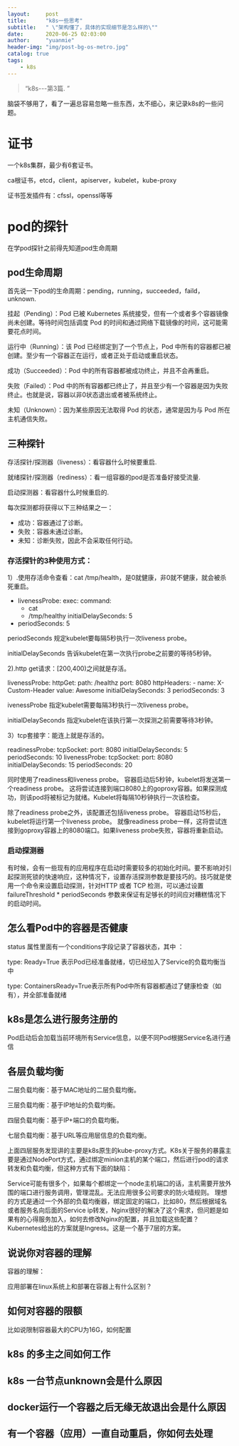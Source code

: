 ```yaml
---
layout:     post
title:      "k8s一些思考"
subtitle:   " \"架构懂了，具体的实现细节是怎么样的\""
date:       2020-06-25 02:03:00
author:     "yuanmie"
header-img: "img/post-bg-os-metro.jpg"
catalog: true
tags:
    - k8s
---
```


> “k8s---第3篇. ”

脑袋不够用了，看了一遍总容易忽略一些东西，太不细心，来记录k8s的一些问题。


# 证书
一个k8s集群，最少有6套证书。

ca根证书，etcd，client，apiserver，kubelet，kube-proxy

证书签发插件有：cfssl，openssl等等

# pod的探针

在学pod探针之前得先知道pod生命周期

## pod生命周期

首先说一下pod的生命周期：pending，running，succeeded，faild，unknown.

挂起（Pending）：Pod 已被 Kubernetes 系统接受，但有一个或者多个容器镜像尚未创建。等待时间包括调度 Pod 的时间和通过网络下载镜像的时间，这可能需要花点时间。

运行中（Running）：该 Pod 已经绑定到了一个节点上，Pod 中所有的容器都已被创建。至少有一个容器正在运行，或者正处于启动或重启状态。

成功（Succeeded）：Pod 中的所有容器都被成功终止，并且不会再重启。

失败（Failed）：Pod 中的所有容器都已终止了，并且至少有一个容器是因为失败终止。也就是说，容器以非0状态退出或者被系统终止。

未知（Unknown）：因为某些原因无法取得 Pod 的状态，通常是因为与 Pod 所在主机通信失败。

## 三种探针
存活探针/探测器（liveness）：看容器什么时候要重启.

就绪探针/探测器（rediness）：看一组容器的pod是否准备好接受流量.

启动探测器：看容器什么时候重启的.

每次探测都将获得以下三种结果之一：
* 成功：容器通过了诊断。
* 失败：容器未通过诊断。
* 未知：诊断失败，因此不会采取任何行动。

### 存活探针的3种使用方式：
1）.使用存活命令查看：cat /tmp/health，是0就健康，非0就不健康，就会被杀死重启。
* livenessProbe:
exec:
	command:
	- cat
	- /tmp/healthy
initialDelaySeconds: 5
* periodSeconds: 5

periodSeconds 规定kubelet要每隔5秒执行一次liveness probe。 

initialDelaySeconds 告诉kubelet在第一次执行probe之前要的等待5秒钟。

2).http get请求：[200,400)之间就是存活。

livenessProbe:
    httpGet:
      path: /healthz
      port: 8080
      httpHeaders:
        - name: X-Custom-Header
          value: Awesome
    initialDelaySeconds: 3
    periodSeconds: 3

ivenessProbe 指定kubelet需要每隔3秒执行一次liveness probe。

initialDelaySeconds 指定kubelet在该执行第一次探测之前需要等待3秒钟。

3）tcp套接字：能连上就是存活的。

readinessProbe:
tcpSocket:
	port: 8080
initialDelaySeconds: 5
periodSeconds: 10
livenessProbe:
tcpSocket:
	port: 8080
initialDelaySeconds: 15
periodSeconds: 20

同时使用了readiness和liveness probe。 容器启动后5秒钟，kubelet将发送第一个readiness probe。 这将尝试连接到端口8080上的goproxy容器。如果探测成功，则该pod将被标记为就绪。Kubelet将每隔10秒钟执行一次该检查。

除了readiness probe之外，该配置还包括liveness probe。 容器启动15秒后，kubelet将运行第一个liveness probe。 就像readiness probe一样，这将尝试连接到goproxy容器上的8080端口。如果liveness probe失败，容器将重新启动。
### 启动探测器
有时候，会有一些现有的应用程序在启动时需要较多的初始化时间。要不影响对引起探测死锁的快速响应，这种情况下，设置存活探测参数是要技巧的。技巧就是使用一个命令来设置启动探测，针对HTTP 或者 TCP 检测，可以通过设置 failureThreshold * periodSeconds 参数来保证有足够长的时间应对糟糕情况下的启动时间。
## 怎么看Pod中的容器是否健康
status 属性里面有一个conditions字段记录了容器状态，其中 ：

type: Ready=True 表示Pod已经准备就绪，切已经加入了Service的负载均衡当中

type: ContainersReady=True表示所有Pod中所有容器都通过了健康检查（如有），并全部准备就绪
## k8s是怎么进行服务注册的
Pod启动后会加载当前环境所有Service信息，以便不同Pod根据Service名进行通信

## 各层负载均衡
二层负载均衡：基于MAC地址的二层负载均衡。

三层负载均衡：基于IP地址的负载均衡。

四层负载均衡：基于IP+端口的负载均衡。

七层负载均衡：基于URL等应用层信息的负载均衡。

上面四层服务发现讲的主要是k8s原生的kube-proxy方式。K8s关于服务的暴露主要是通过NodePort方式，通过绑定minion主机的某个端口，然后进行pod的请求转发和负载均衡，但这种方式有下面的缺陷：

Service可能有很多个，如果每个都绑定一个node主机端口的话，主机需要开放外围的端口进行服务调用，管理混乱。无法应用很多公司要求的防火墙规则。
理想的方式是通过一个外部的负载均衡器，绑定固定的端口，比如80，然后根据域名或者服务名向后面的Service ip转发，Nginx很好的解决了这个需求，但问题是如果有的心得服务加入，如何去修改Nginx的配置，并且加载这些配置？Kubernetes给出的方案就是Ingress。这是一个基于7层的方案。
## 说说你对容器的理解
容器的理解：

应用部署在linux系统上和部署在容器上有什么区别？
## 如何对容器的限额
比如说限制容器最大的CPU为16G，如何配置
## k8s 的多主之间如何工作


## k8s 一台节点unknown会是什么原因


## docker运行一个容器之后无缘无故退出会是什么原因


## 有一个容器（应用）一直自动重启，你如何去处理
